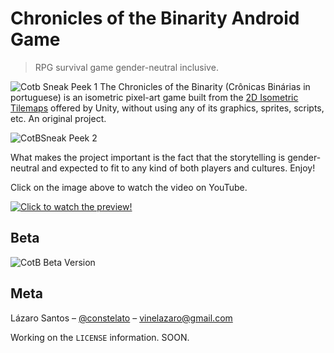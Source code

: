 # Chronicles of the Binarity Android Game
> RPG survival game gender-neutral inclusive.   

![Cotb Sneak Peek 1](sneakpeek_1.gif)
The Chronicles of the Binarity (Crônicas Binárias in portuguese) is an isometric pixel-art game built from the [2D Isometric Tilemaps](https://github.com/UnityTechnologies/2D_IsoTilemaps) offered by Unity, without using any of its graphics, sprites, scripts, etc. An original project.

![CotBSneak Peek 2](sneakpeek_2.gif)

What makes the project important is the fact that the storytelling is gender-neutral and expected to fit to any kind of both players and cultures. Enjoy!

Click on the image above to watch the video on YouTube.

[![Click to watch the preview!](https://i.imgur.com/U9JG3d9.png)](https://youtu.be/9jwBwIL60ZA "The Chronicles of the Binarity (preview)")

## Beta

![CotB Beta Version](cotb_beta.gif)

## Meta

Lázaro Santos – [@constelato](https://twitter.com/constelato) – vinelazaro@gmail.com

Working on the ``LICENSE`` information. SOON.

<!-- Markdown link & img dfn's -->
[npm-image]: https://img.shields.io/npm/v/datadog-metrics.svg?style=flat-square
[npm-url]: https://npmjs.org/package/datadog-metrics
[npm-downloads]: https://img.shields.io/npm/dm/datadog-metrics.svg?style=flat-square
[travis-image]: https://img.shields.io/travis/dbader/node-datadog-metrics/master.svg?style=flat-square
[travis-url]: https://travis-ci.org/dbader/node-datadog-metrics
[wiki]: https://github.com/yourname/yourproject/wiki
